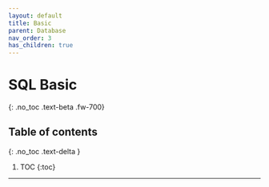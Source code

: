 ```yaml
---
layout: default
title: Basic
parent: Database
nav_order: 3
has_children: true
---
```


# SQL Basic
{: .no_toc .text-beta .fw-700}

## Table of contents
{: .no_toc .text-delta }

1. TOC
{:toc}

---
